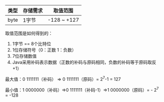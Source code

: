 | 类型 | 存储需求 | 取值范围    |
| ---- | -------- | ----------- |
| byte | 1字节    | -128 ~ +127 |

取值范围是如何得到的：

1. 1字节 == 8个比特位
2. 1位存储符号（0：正数  1：负数）
3. 7位存储数值
4. Java采用补码表示数据（正数的补码与原码相同，负数的补码等于原码取反+1）

最大值：0 1111111（补码） => 0 1111111（原码）= 2<sup>7</sup>-1 = 127

最小值：1 0000000（补码）=>0 1111111（补码-1）=>1 0000000（原码）= - 2<sup>7</sup> = -128